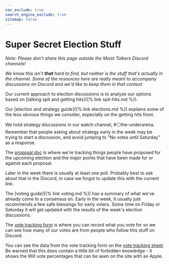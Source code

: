```yaml
---
nav_exclude: true
search_engine_exclude: true
sitemap: false
---
```

# Super Secret Election Stuff

_Note: Please don't share this page outside the Moist Talkers Discord channels!_

_We know this isn't **that** hard to find, but neither is the stuff that's actually in the channel. Some of the resources here are really meant to accompany discussions on Discord and we'd like to keep them in that context._

Our current approach to election discussions is to analyze our options based on [talking spit and getting hits]({% link spit-hits.md %}).

Our [election and strategy guide]({% link elections.md %}) explains some of the less obvious things we consider, especially on the getting hits front.

We hold strategy discussions in our watch channel, #⚪the-underarena. Remember that people asking about strategy early in the week may be trying to start a discussion, and avoid jumping to "No votes until Saturday" as a response.

The [proposal doc]() is where we're tracking things people have proposed for the upcoming election and the major points that have been made for or against each proposal.

Later in the week there is usually at least one poll. Probably best to ask about that in the Discord, in case we forgot to update this with the current link.

The [voting guide]({% link voting.md %}) has a summary of what we've already come to a consensus on. Early in the week, it usually just recommends a few safe blessings for early voters. Some time on Friday or Saturday it will get updated with the results of the week's election discussions.

The [vote tracking form]() is where you can record what you vote for so we can see how many of our votes are from people who follow this stuff on Discord.

You can see the data from the vote tracking form on the [vote tracking sheet](). Be warned that this does contain a little bit of forbidden knowledge - it shows the Will vote percentages that can be seen on the site with an Apple.
